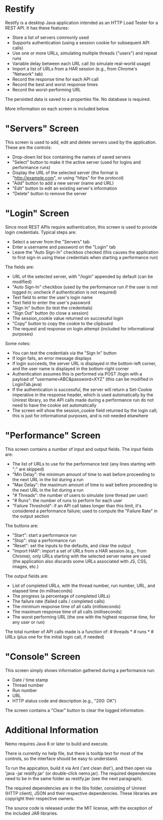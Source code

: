 # Restify
Restify is a desktop Java application intended as an HTTP Load Tester for a REST API.  It has these features:

* Store a list of servers commonly used
* Supports authentication (using a session cookie for subsequent API calls)
* Use one or more URLs, simulating multiple threads ("users") and repeat runs
* Variable delay between each URL call (to simulate real-world usage)
* Import a list of URLs from a HAR session (e.g., from Chrome's "Network" tab)
* Record the response time for each API call
* Record the best and worst response times
* Record the worst-performing URL

The persisted data is saved to a properties file.  No database is required.

More information on each screen is included below.

# "Servers" Screen

This screen is used to add, edit and delete servers used by the application.  These are the controls:

* Drop-down list box containing the names of saved servers
* "Select" button to make it the active server (used for logins and performance runs)
* Display the URL of the selected server (the format is "http://example.com", or using "https" for the protocol)
* "Add" button to add a new server (name and URL)
* "Edit" button to edit an existing server's information
* "Delete" button to remove the server

# "Login" Screen

Since most REST APIs require authentication, this screen is used to provide login credentials.
Typical steps are:

* Select a server from the "Servers" tab
* Enter a username and password on the "Login" tab
* Leave the "Auto Sign-In" checkbox checked (this causes the application to first sign-in
  using these credentials when starting a performance run)

The fields are:

* URL of the selected server, with "/login" appended by default (can be modified)
* "Auto Sign-In" checkbox (used by the performance run if the user is not logged in; uncheck
if authentication is not required)
* Text field to enter the user's login name
* Text field to enter the user's password
* "Sign In" button (to test the credentials)
* "Sign Out" button (to close a session)
* The session_cookie value returned on successful login
* "Copy" button to copy the cookie to the clipboard
* The request and response on login attempt (included for informational purposes)

Some notes:

* You can test the credentials via the "Sign In" button
* If login fails, an error message displays
* If login succeeds, the server URL is displayed in the bottom-left corner, and the user
name is displayed in the bottom-right corner
* Authentication assumes this is performed via POST <server>/login with a
  payload of "username=ABC&password=XYZ" (this can be modified in LoginTab.java)
* If the authentication is successful, the server will return a Set-Cookie imperative in
  the response header, which is used automatically by the Unirest library, so the API
  calls made during a performance run do not need to have the cookie set automatically
* The screen will show the session_cookie field returned by the login call; this is just
  for informational purposes, and is not needed elsewhere

# "Performance" Screen

This screen contains a number of input and output fields.  The input fields are:

* The list of URLs to use for the performance test (any lines starting with ";" are skipped)
* "Min Delay": the minimum amount of time to wait before proceeding to the next URL in the list during a run
* "Max Delay": the maximum amount of time to wait before proceeding to the next URL in the list during a run
* "# Threads": the number of users to simulate (one thread per user)
* "# Runs": the number of runs to perform for each user
* "Failure Threshold": if an API call takes longer than this limit, it's considered a performance failure;
  used to compute the "Failure Rate" in the output section

The buttons are:

* "Start": start a performance run
* "Stop": stop a performance run
* "Reset": set the inputs to the defaults, and clear the output
* "Import HAR": import a set of URLs from a HAR session (e.g., from Chrome); only URLs starting with
  the selected server name are used (the application also discards some URLs associated with JS,
  CSS, images, etc.)

The output fields are:

* List of completed URLs, with the thread number, run number, URL, and elapsed time (in milliseconds)
* The progress (a percentage of completed URLs)
* The failure rate (failed calls / completed calls)
* The minimum response time of all calls (milliseconds)
* The maximum response time of all calls (milliseconds)
* The worst performing URL (the one with the highest response time, for any user or run)

The total number of API calls made is a function of: # threads * # runs * # URLs (plus one for the initial login call, if needed)

# "Console" Screen

This screen simply shows information gathered during a performance run:

* Date / time stamp
* Thread number
* Run number
* URL
* HTTP status code and description (e.g., "200: OK")

The screen contains a "Clear" button to clear the logged information.

# Additional Information

Nemo requires Java 8 or later to build and execute.

There is currently no help file, but there is tooltip text for most of the controls, so the interface should be easy to understand.

To run the appication, build it via Ant ('ant clean dist'), and then open via 'java -jar restify.jar' (or double-click nemo.jar).
The required dependencies need to be in the same folder as restify.jar (see the next paragraph).

The required dependencies are in the libs folder, consisting of Unirest (HTTP client), JSON and their respective dependencies.
These libraries are copyright their respective owners.

The source code is released under the MIT license, with the exception of the included JAR libraries.
